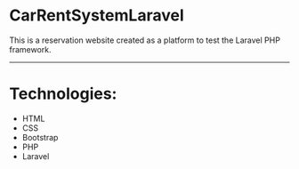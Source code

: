 # CarRentSystemLaravel
This is a reservation website created as a platform to test the Laravel PHP framework.

---
# Technologies:
- HTML
- CSS
- Bootstrap
- PHP
- Laravel
